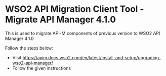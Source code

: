 WSO2 API Migration Client Tool - Migrate API Manager 4.1.0
===========================================================

This is used to migrate API-M components of previous version to WSO2 API Manager 4.1.0

Follow the steps below:
- Visit https://apim.docs.wso2.com/en/latest/install-and-setup/upgrading-wso2-api-manager/
- Follow the given instructions
